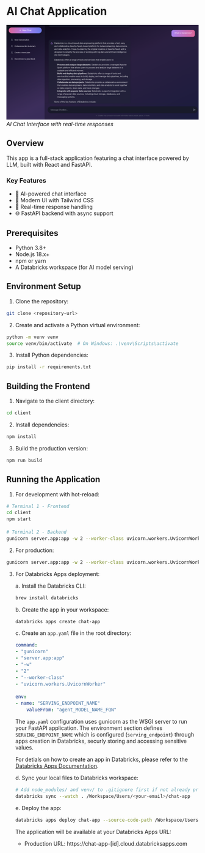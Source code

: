 # AI Chat Application

![Chat Interface](./client/public/chat-interface.png)
_AI Chat Interface with real-time responses_

## Overview

This app is a full-stack application featuring a chat interface powered by LLM, built with React and FastAPI.

### Key Features

- 🤖 AI-powered chat interface
- 🎨 Modern UI with Tailwind CSS
- 🔄 Real-time response handling
- 🌐 FastAPI backend with async support

## Prerequisites

- Python 3.8+
- Node.js 18.x+
- npm or yarn
- A Databricks workspace (for AI model serving)

## Environment Setup

1. Clone the repository:

```bash
git clone <repository-url>
```

2. Create and activate a Python virtual environment:

```bash
python -m venv venv
source venv/bin/activate  # On Windows: .\venv\Scripts\activate
```

3. Install Python dependencies:

```bash
pip install -r requirements.txt
```

## Building the Frontend

1. Navigate to the client directory:

```bash
cd client
```

2. Install dependencies:

```bash
npm install
```

3. Build the production version:

```bash
npm run build
```

## Running the Application

1. For development with hot-reload:

```bash
# Terminal 1 - Frontend
cd client
npm start

# Terminal 2 - Backend
gunicorn server.app:app -w 2 --worker-class uvicorn.workers.UvicornWorker
```

2. For production:

```bash
gunicorn server.app:app -w 2 --worker-class uvicorn.workers.UvicornWorker
```

3. For Databricks Apps deployment:

   a. Install the Databricks CLI:

   ```bash
   brew install databricks
   ```

   b. Create the app in your workspace:

   ```bash
   databricks apps create chat-app
   ```

   c. Create an `app.yaml` file in the root directory:

   ```yaml
   command:
   - "gunicorn"
   - "server.app:app"
   - "-w"
   - "2"
   - "--worker-class"
   - "uvicorn.workers.UvicornWorker"

   env:
   - name: "SERVING_ENDPOINT_NAME"
       valueFrom: "agent_MODEL_NAME_FQN"
   ```

   The `app.yaml` configuration uses gunicorn as the WSGI server to run your FastAPI application.
   The environment section defines `SERVING_ENDPOINT_NAME` which is configured (`serving_endpoint`) through apps creation in Databricks, securly storing and accessing sensitive values.

   For detials on how to create an app in Databricks, please refer to the [Databricks Apps Documentation](https://docs.databricks.com/en/dev-tools/databricks-apps/configuration.html).

   d. Sync your local files to Databricks workspace:

   ```bash
   # Add node_modules/ and venv/ to .gitignore first if not already present
   databricks sync --watch . /Workspace/Users/<your-email>/chat-app
   ```

   e. Deploy the app:

   ```bash
   databricks apps deploy chat-app --source-code-path /Workspace/Users/<your-email>/chat-app
   ```

   The application will be available at your Databricks Apps URL:

   - Production URL: https://chat-app-[id].cloud.databricksapps.com
